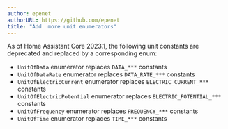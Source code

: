 ```yaml
---
author: epenet
authorURL: https://github.com/epenet
title: "Add  more unit enumerators"
---
```


As of Home Assistant Core 2023.1, the following unit constants are deprecated and replaced 
by a corresponding enum:

  - `UnitOfData` enumerator replaces `DATA_***` constants
  - `UnitOfDataRate` enumerator replaces `DATA_RATE_***` constants
  - `UnitOfElectricCurrent` enumerator replaces `ELECTRIC_CURRENT_***` constants
  - `UnitOfElectricPotential` enumerator replaces `ELECTRIC_POTENTIAL_***` constants
  - `UnitOfFrequency` enumerator replaces `FREQUENCY_***` constants
  - `UnitOfTime` enumerator replaces `TIME_***` constants
